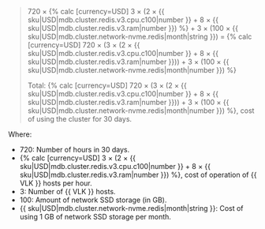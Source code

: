 > 720 × {% calc [currency=USD] 3 × (2 × {{ sku|USD|mdb.cluster.redis.v3.cpu.c100|number }} + 8 × {{ sku|USD|mdb.cluster.redis.v3.ram|number }}) %} + 3 × (100 × {{ sku|USD|mdb.cluster.network-nvme.redis|month|string }}) = {% calc [currency=USD] 720 × (3 × (2 × {{ sku|USD|mdb.cluster.redis.v3.cpu.c100|number }} + 8 × {{ sku|USD|mdb.cluster.redis.v3.ram|number }})) + 3 × (100 × {{ sku|USD|mdb.cluster.network-nvme.redis|month|number }}) %}
>
> Total: {% calc [currency=USD] 720 × (3 × (2 × {{ sku|USD|mdb.cluster.redis.v3.cpu.c100|number }} + 8 × {{ sku|USD|mdb.cluster.redis.v3.ram|number }})) + 3 × (100 × {{ sku|USD|mdb.cluster.network-nvme.redis|month|number }}) %}, cost of using the cluster for 30 days.

Where:
* 720: Number of hours in 30 days.
* {% calc [currency=USD] 3 × (2 × {{ sku|USD|mdb.cluster.redis.v3.cpu.c100|number }} + 8 × {{ sku|USD|mdb.cluster.redis.v3.ram|number }}) %}, cost of operation of {{ VLK }} hosts per hour.
* 3: Number of {{ VLK }} hosts.
* 100: Amount of network SSD storage (in GB).
* {{ sku|USD|mdb.cluster.network-nvme.redis|month|string }}: Cost of using 1 GB of network SSD storage per month.